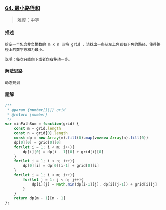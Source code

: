 ### [64. 最小路径和](https://leetcode.cn/problems/minimum-path-sum/description/)

> 难度：中等

#### 描述

```
给定一个包含非负整数的 m x n 网格 grid ，请找出一条从左上角到右下角的路径，使得路径上的数字总和为最小。

说明：每次只能向下或者向右移动一步。
```

#### 解法思路

```
动态规划
```

#### 题解

```js
/**
 * @param {number[][]} grid
 * @return {number}
 */
var minPathSum = function(grid) {
    const m = grid.length
    const n = grid[0].length
    const dp = new Array(m).fill(0).map(v=>new Array(n).fill(0))
    dp[0][0] = grid[0][0]
    for(let i = 1; i < m; i++){
        dp[i][0] = dp[i - 1][0] + grid[i][0]
    }
    for(let i = 1; i < n; i++){
        dp[0][i] = dp[0][i-1] + grid[0][i]
    }
    for(let i = 1; i < m; i++){
        for(let j = 1; j < n; j++){
            dp[i][j] = Math.min(dp[i-1][j], dp[i][j-1]) + grid[i][j]
        }
    }
    return dp[m - 1][n - 1]
};
```

